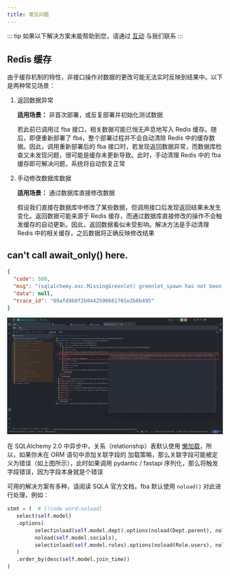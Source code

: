 ```yaml
---
title: 常见问题
---
```


::: tip
如果以下解决方案未能帮助到您，请通过 [互动](./group.md) 与我们联系
:::

## Redis 缓存

由于缓存机制的特性，非接口操作对数据的更改可能无法实时反映到结果中。以下是两种常见场景：

1. 返回数据异常

   **适用场景：** 非首次部署，或反复部署并初始化测试数据

   若此前已调用过 fba 接口，相关数据可能已悄无声息地写入 Redis 缓存。随后，即便重新部署了 fba，整个部署过程并不会自动清除
   Redis 中的缓存数据。因此，调用重新部署后的 fba 接口时，若发现返回数据异常，而数据库检查又未发现问题，很可能是缓存未更新导致。此时，手动清理
   Redis 中的 fba 缓存即可解决问题，系统将自动恢复正常

2. 手动修改数据库数据

   **适用场景：** 通过数据库直接修改数据

   假设我们直接在数据库中修改了某些数据，但调用接口后发现返回结果未发生变化。返回数据可能来源于 Redis
   缓存，而通过数据库直接修改的操作不会触发缓存的自动更新。因此，返回数据看似未受影响。解决方法是手动清理 Redis
   中的相关缓存，之后数据将正确反映修改结果

## can't call await_only() here.

```json
{
  "code": 500,
  "msg": "(sqlalchemy.exc.MissingGreenlet) greenlet_spawn has not been called; can't call await_only() here. Was IO attempted in an unexpected place?\n[SQL: SELECT sys_dict_data.id AS sys_dict_data_id, sys_dict_data.label AS sys_dict_data_label, sys_dict_data.value AS sys_dict_data_value, sys_dict_data.sort AS sys_dict_data_sort, sys_dict_data.status AS sys_dict_data_status, sys_dict_data.remark AS sys_dict_data_remark, sys_dict_data.type_id AS sys_dict_data_type_id, sys_dict_data.created_time AS sys_dict_data_created_time, sys_dict_data.updated_time AS sys_dict_data_updated_time \nFROM sys_dict_data \nWHERE %s = sys_dict_data.type_id]\n[parameters: [{'%(2071788311008 param)s': 1}]]\n(Background on this error at: https://sqlalche.me/e/20/xd2s)",
  "data": null,
  "trace_id": "89afd9b0f2b8442590661701e2b6b495"
}
```

![await_only](/images/sqlalchemy_await_only.png)

在 SQLAlchemy 2.0 中异步中，关系（relationship）表默认使用
[懒加载](https://docs.sqlalchemy.org/en/20/glossary.html#term-lazy-loading)，所以，如果你未在 ORM 语句中添加关联字段的
加载策略，那么关联字段可能被定义为错误（如上图所示），此时如果调用 pydantic / fastapi 序列化，那么将触发字段错误，因为字段本身就是个错误

可用的解决方案有多种，请阅读 SQLA 官方文档，fba 默认使用 `noload()` 对此进行处理，例如：

```python
stmt = (  # [!code word:noload]
   select(self.model)
   .options(
         selectinload(self.model.dept).options(noload(Dept.parent), noload(Dept.children), noload(Dept.users)),
         noload(self.model.socials),
         selectinload(self.model.roles).options(noload(Role.users), noload(Role.menus), noload(Role.rules)),
   )
   .order_by(desc(self.model.join_time))
)
```
